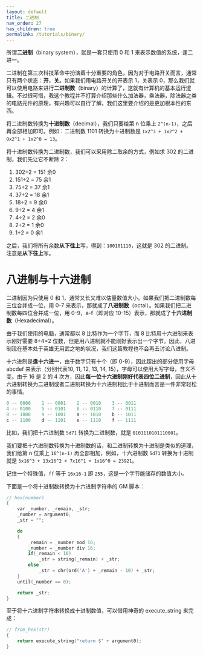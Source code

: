 ```yaml
---
layout: default
title: 二进制
nav_order: 27
has_children: true
permalink: /tutorials/binary/
---
```


所谓**二进制**（binary system），就是一套只使用 0 和 1 来表示数值的系统，逢二进一。

二进制在第三次科技革命中扮演着十分重要的角色，因为对于电路开关而言，通常只有两个状态：**开**，**关**。如果我们用电路开关的开表示 1，关表示 0，那么我们就可以使用电路来进行**二进制数**（binary）的计算了，这就有计算机的基本运行逻辑。不过很可惜，我这个教程并不打算介绍那些什么加法器，乘法器，除法器之类的电路元件的原理，有兴趣可以自行了解，我们这里要介绍的是更加根本性的东西。

将二进制数转换为**十进制数**（decimal），我们只要给第 n 位乘上 `2^(n-1)`，之后再全部相加即可。例如：二进制数 1101 转换为十进制数是 `1x2^3 + 1x2^2 + 0x2^1 + 1x2^0 = 13`。

将十进制数转换为二进制数，我们可以采用除二取余的方式，例如求 302 的二进制，我们先让它不断除 2：

1. 302÷2 = 151   余0
2. 151÷2 = 75   余1
3. 75÷2 = 37   余1
4. 37÷2 = 18   余1
5. 18÷2 = 9   余0
6. 9÷2 = 4   余1
7. 4÷2 = 2   余0
8. 2÷2 = 1   余0
9. 1÷2 = 0   余1

之后，我们将所有余数**从下往上**写，得到：`100101110`，这就是 302 的二进制。注意是**从下往上**写。

# 八进制与十六进制

二进制因为只使用 0 和 1，通常又长又难以估量数值大小。如果我们把二进制数每三位合并成一位，用 0-7 来表示，那就成了**八进制数**（octal）。如果我们把二进制数每四位合并成一位，用 0-9，a-f（即对应 10-15）表示，那就成了**十六进制数**（Hexadecimal）。

由于我们使用的电脑，通常都以 8 比特作为一个字节，而 8 比特用十六进制来表示刚好需要 8÷4=2 位数，但是用八进制就不能刚好表示出一个字节。因此，八进制现在基本处于英雄无用武之地的状况，我们这篇教程也不会再去讨论八进制。

十六进制是**逢十六进一**，由于数字只有十个（即 0-9），因此超出的部分使用字母 abcdef 来表示（分别代表10, 11, 12, 13, 14, 15），字母可以使用大写字母，含义不变。由于 16 是 2 的 4 次方，因此**每一位十六进制刚好代表四位二进制**，因此从十六进制转换为二进制或者二进制转换为十六进制相比于十进制而言是一件非常轻松的事情。

```c
0 -- 0000    1 -- 0001    2 -- 0010    3 -- 0011
4 -- 0100    5 -- 0101    6 -- 0110    7 -- 0111
8 -- 1000    9 -- 1001    a -- 1010    b -- 1011
c -- 1100    d -- 1101    e -- 1110    f -- 1111
```

比如，我们把十六进制数 `5d71` 转换为二进制数，就是 `0101110101110001`。

我们要把十六进制数转换为十进制数的话，和二进制转换为十进制是类似的道理，我们给第 n 位乘上 `16^(n-1)` 再全部相加，例如，十六进制数 `5d71` 转换为十进制就是 `5x16^3 + 13x16^2 + 7x16^1 + 1x16^0 = 23921`。

记住一个特殊值，`ff` 等于 `16x16-1` 即 `255`，这是一个字节能储存的数值大小。

下面是一个将十进制数转换为十六进制字符串的 GM 脚本：

```c
// hex(number)
{
    var _number, _remain, _str;
    _number = argument0;
    _str = "";

    do
    {
        _remain = _number mod 16;
        _number = _number div 16;
        if(_remain < 10)
            _str = string(_remain) + _str;
        else
            _str = chr(ord('A') + _remain - 10) + _str;
    }
    until(_number == 0);

    return _str;
}
```

至于将十六进制字符串转换成十进制数值，可以借用神奇的 execute_string 来完成：

```c
// from_hex(str)
{
    return execute_string("return $" + argument0);
}
```
